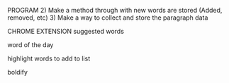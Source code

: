 
PROGRAM
2) Make a method through with new words are stored (Added, removed, etc)
3) Make a way to collect and store the paragraph data 

CHROME EXTENSION
suggested words

word of the day 

highlight words to add to list 

boldify

